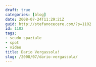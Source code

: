 ```yaml
---
draft: true
categories: [blog]
date: 2008-07-24T11:29:21Z
guid: http://stefanocecere.com/?p=1102
id: 1102
tags:
- scudo spaziale
- spot
- video
title: Dario Vergassola!
slug: /2008/07/dario-vergassola/
---
```


